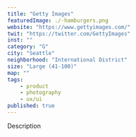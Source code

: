 ```yaml
---
title: "Getty Images"
featuredImage: ./-hamburgers.png
website: "https://www.gettyimages.com/"
twit: "https://twitter.com/GettyImages"
inst: ""
category: "G"
city: "Seattle"
neighborhood: "International District"
size: "Large (41-100)"
map: ""
tags:
    - product
    - photography
    - ux/ui
published: true
---
```


Description
